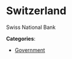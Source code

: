 # Switzerland

Swiss National Bank

**Categories**:

- [Government](https://github/apis-list/apis-list#government)



